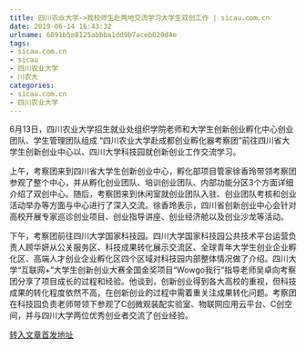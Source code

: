 ```yaml
---
title: 四川农业大学->我校师生赴两地交流学习大学生双创工作 | sicau.com.cn
date: 2019-06-14 16:43:32
urlname: 6891b5e8125abbba1dd9b7aceb020d4e
tags: 
- sicau.com.cn
- sicau
- 四川农业大学
- 川农大
categories:
- sicau.com.cn
- 四川农业大学
---
```



6月13日，四川农业大学招生就业处组织学院老师和大学生创新创业孵化中心创业团队、学生管理团队组成 “四川农业大学赴成都创业孵化器考察团”前往四川省大学生创新创业中心以、四川大学科技园就创新创业工作交流学习。

上午，考察团来到四川省大学生创新创业中心，孵化部项目管家徐香玲带领考察团参观了整个中心，并从孵化创业团队、培训创业团队、内部功能分区3个方面详细介绍了双创中心。随后，考察团来到休闲室就创业团队入驻、创业团队考核和创业活动举办等方面与中心进行了深入交流。徐香玲表示，四川省创新创业中心会针对高校开展专家巡诊创业项目、创业指导讲座、创业经济舱以及创业沙龙等活动。

下午，考察团前往四川大学国家科技园。四川大学国家科技园公共技术平台运营负责人顾华妍从公关服务区、科技成果转化展示交流区、全球青年大学生创业企业孵化区、高端人才创业企业孵化区四个区域对科技园内部整体情况做了介绍。四川大学“互联网+”大学生创新创业大赛全国金奖项目“Wowgo我行”指导老师吴卓向考察团分享了项目成长的过程和经验。他谈到，创新创业得到各大高校的重视，但科技成果的转化程度依然不高，在创新创业的过程中需着重关注成果转化问题。考察团在科技园负责老师带领下参观了C创微观装配实验室、物联网应用云平台、C创空间，并与四川大学两位优秀创业者交流了创业经验。





[转入文章首发地址](https://news.sicau.edu.cn/info/1078/52060.htm)